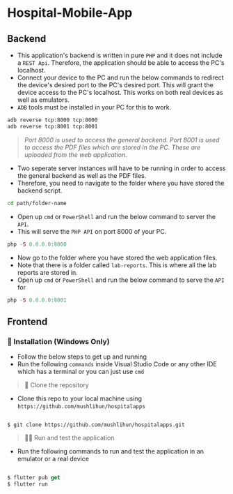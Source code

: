 # Hospital-Mobile-App

## Backend

- This application's backend is written in pure `PHP` and it does not include a `REST Api`. Therefore, the application should be able to access the PC's localhost.
- Connect your device to the PC and run the below commands to redirect the device's desired port to the PC's desired port. This will grant the device access to the PC's localhost. This works on both real devices as well as emulators.
- `ADB` tools must be installed in your PC for this to work.

```bash
adb reverse tcp:8000 tcp:8000
adb reverse tcp:8001 tcp:8001
```

> _Port 8000 is used to access the general backend. Port 8001 is used to access the PDF files which are stored in the PC. These are uploaded from the web application._

- Two seperate server instances will have to be running in order to access the general backend as well as the PDF files.
- Therefore, you need to navigate to the folder where you have stored the backend script.

```bash
cd path/folder-name
```

- Open up `cmd` or `PowerShell` and run the below command to server the `API`.
- This will serve the `PHP API` on port 8000 of your PC.

```php
php -S 0.0.0.0:8000
```

- Now go to the folder where you have stored the web application files.
- Note that there is a folder called `lab-reports`. This is where all the lab reports are stored in.
- Open up `cmd` or `PowerShell` and run the below command to serve the `API` for

```php
php -S 0.0.0.0:8001
```

## Frontend

### 🔨 Installation (Windows Only)

- Follow the below steps to get up and running
- Run the following `commands` inside Visual Studio Code or any other IDE which has a terminal or you can just use `cmd`

> 👯 Clone the repository

- Clone this repo to your local machine using `https://github.com/mushlihun/hospitalapps`

```shell

$ git clone https://github.com/mushlihun/hospitalapps.git

```

> 🏃‍♂️ Run and test the application

- Run the following commands to run and test the application in an emulator or a real device

```dart

$ flutter pub get
$ flutter run
